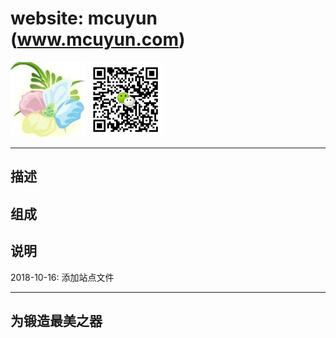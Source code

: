 # website: mcuyun (www.mcuyun.com)

[![sites](qitas/yimi.png)](http://www.mcuyun.com)
[![sites](qitas/heretang.png)](http://www.mcuyun.com)

---

## 描述



## 组成



## 说明

2018-10-16: 添加站点文件

---

## 为锻造最美之器